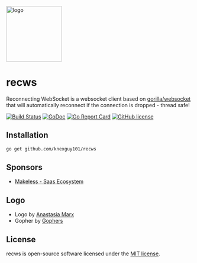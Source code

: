 <img width="150" src="https://raw.githubusercontent.com/recws-org/recws/master/recws-logo.png" alt="logo">

# recws

Reconnecting WebSocket is a websocket client based on [gorilla/websocket](https://github.com/gorilla/websocket) that will automatically reconnect if the connection is dropped - thread safe!

[![Build Status](https://travis-ci.com/recws-org/recws.svg?branch=master)](https://travis-ci.com/recws-org/recws)
[![GoDoc](https://godoc.org/github.com/mariuspass/recws?status.svg)](https://godoc.org/github.com/mariuspass/recws)
[![Go Report Card](https://goreportcard.com/badge/github.com/mariuspass/recws)](https://goreportcard.com/report/github.com/mariuspass/recws)
[![GitHub license](https://img.shields.io/github/license/Naereen/StrapDown.js.svg)](https://github.com/Naereen/StrapDown.js/blob/master/LICENSE)

## Installation

```bash
go get github.com/knexguy101/recws
```

## Sponsors

- [Makeless - Saas Ecosystem](https://github.com/makeless)

## Logo

- Logo by [Anastasia Marx](https://www.behance.net/AnastasiaMarx)  
- Gopher by [Gophers](https://github.com/egonelbre/gophers) 

## License

recws is open-source software licensed under the [MIT license](https://opensource.org/licenses/MIT).